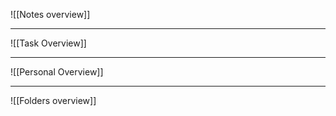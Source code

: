 
![[Notes overview]]
______

![[Task Overview]]
___
![[Personal Overview]]
___
![[Folders overview]]
